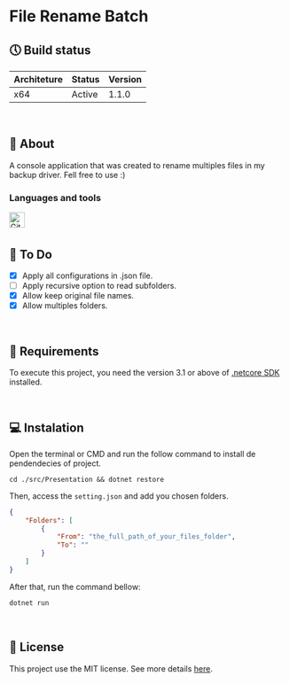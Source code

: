 # File Rename Batch

## 🕔 Build status

| Architeture | Status | Version |
|-------------|--------|---------|
| x64         | Active | 1.1.0   |

<br>

## 📝 About

A console application that was created to rename multiples 
files in my backup driver. Fell free to use :)


### Languages and tools

<img align="left" alt="Git" width="28px" src="https://cdn.worldvectorlogo.com/logos/git-icon.svg"/>

<br>
<br>

## 🚀 To Do

- [x] Apply all configurations in .json file.
- [ ] Apply recursive option to read subfolders.
- [x] Allow keep original file names.
- [x] Allow multiples folders.

<br>

## 📃 Requirements

To execute this project, you need the version 3.1 or above of [.netcore SDK](https://dotnet.microsoft.com/download) installed.

<br>

## 💻 Instalation

Open the terminal or CMD and run the follow command to install de pendendecies of project.

``` terminal
cd ./src/Presentation && dotnet restore
```

Then, access the ```setting.json``` and add you chosen folders.

```` json
{
    "Folders": [
        {
            "From": "the_full_path_of_your_files_folder",
            "To": ""
        }
    ]
}
````

After that, run the command bellow:

``` terminal
dotnet run
```

 <br>
  
## 📑 License

This project use the MIT license. See more details [here](LICENCE).

